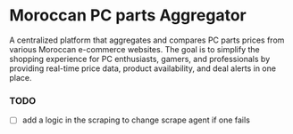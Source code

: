 # Moroccan PC parts Aggregator
 A centralized platform that aggregates and compares PC parts prices from various Moroccan e-commerce websites. The goal is to simplify the shopping experience for PC enthusiasts, gamers, and professionals by providing real-time price data, product availability, and deal alerts in one place.


### TODO
 - [ ] add a logic in the scraping to change scrape agent if one fails